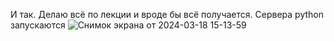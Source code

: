 И так. 
Делаю всё по лекции и вроде бы всё получается. Сервера python запускаются ![Снимок экрана от 2024-03-18 15-13-59](https://github.com/Niko1a/lebedev/assets/110035244/fc89d391-2d07-49fb-bb96-ecd56b6cc290)




